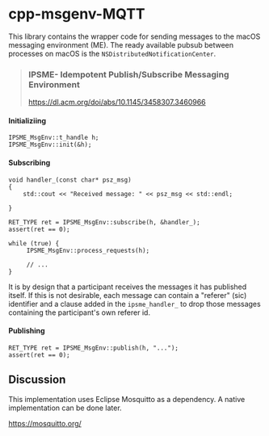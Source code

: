 # cpp-msgenv-MQTT
This library contains the wrapper code for sending messages to the macOS messaging environment (ME). The ready available pubsub between processes on macOS is the `NSDistributedNotificationCenter`.

> ### IPSME- Idempotent Publish/Subscribe Messaging Environment
> https://dl.acm.org/doi/abs/10.1145/3458307.3460966

#### Initializiing
```
IPSME_MsgEnv::t_handle h;
IPSME_MsgEnv::init(&h);
```

#### Subscribing
```
void handler_(const char* psz_msg)
{
    std::cout << "Received message: " << psz_msg << std::endl;

}

RET_TYPE ret = IPSME_MsgEnv::subscribe(h, &handler_);
assert(ret == 0);

while (true) {
     IPSME_MsgEnv::process_requests(h);

     // ...
}
```

It is by design that a participant receives the messages it has published itself. If this is not desirable, each message can contain a "referer" (sic) identifier and a clause added in the `ipsme_handler_` to drop those messages containing the participant's own referer id.

#### Publishing
```
RET_TYPE ret = IPSME_MsgEnv::publish(h, "...");
assert(ret == 0);
```


## Discussion

This implementation uses Eclipse Mosquitto as a dependency. A native implementation can be done later.

https://mosquitto.org/
